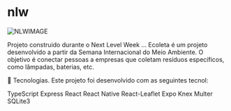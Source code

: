 # nlw

![NLWIMAGE](https://user-images.githubusercontent.com/28160524/86048727-63dadc80-ba27-11ea-8bda-07db3704d345.png)

Projeto construido durante o Next Level Week ...
Ecoleta é um projeto desenvolvido a partir da Semana Internacional do Meio Ambiente. O objetivo é conectar pessoas a empresas que coletam resíduos específicos, como lâmpadas, baterias, etc.

🚀 Tecnologias.
Este projeto foi desenvolvido com as seguintes tecnol:

TypeScript
Express
React
React Native
React-Leaflet
Expo
Knex
Multer
SQLite3

